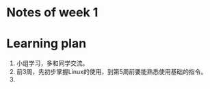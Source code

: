 # Notes of week 1    



# Learning plan
1. 小组学习，多和同学交流。
2. 前3周，先初步掌握Linux的使用，到第5周前要能熟悉使用基础的指令。
3. 
